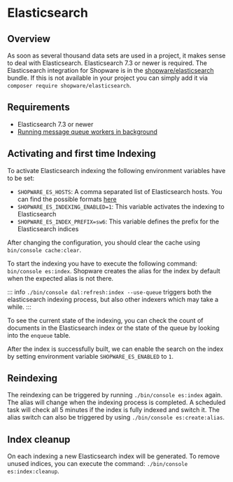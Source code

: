 # Elasticsearch

## Overview

As soon as several thousand data sets are used in a project, it makes sense to deal with Elasticsearch. Elasticsearch 7.3 or newer is required. The Elasticsearch integration for Shopware is in the [shopware/elasticsearch](https://github.com/shopware/elasticsearch) bundle. If this is not available in your project you can simply add it via `composer require shopware/elasticsearch`.

## Requirements

* Elasticsearch 7.3 or newer
* [Running message queue workers in background](message-queue.md)

## Activating and first time Indexing

To activate Elasticsearch indexing the following environment variables have to be set:

* `SHOPWARE_ES_HOSTS`: A comma separated list of Elasticsearch hosts. You can find the possible formats [here](https://www.elastic.co/guide/en/elasticsearch/client/php-api/current/host-config.html#inline-host-config)
* `SHOPWARE_ES_INDEXING_ENABLED=1`: This variable activates the indexing to Elasticsearch
* `SHOPWARE_ES_INDEX_PREFIX=sw6`: This variable defines the prefix for the Elasticsearch indices

After changing the configuration, you should clear the cache using `bin/console cache:clear`.

To start the indexing you have to execute the following command: `bin/console es:index`. Shopware creates the alias for the index by default when the expected alias is not there.

::: info
`./bin/console dal:refresh:index --use-queue` triggers both the elasticsearch indexing process, but also other indexers which may take a while.
:::

To see the current state of the indexing, you can check the count of documents in the Elasticsearch index or the state of the queue by looking into the `enqueue` table.

After the index is successfully built, we can enable the search on the index by setting environment variable `SHOPWARE_ES_ENABLED` to `1`.

## Reindexing

The reindexing can be triggered by running `./bin/console es:index` again. The alias will change when the indexing process is completed. A scheduled task will check all 5 minutes if the index is fully indexed and switch it. The alias switch can also be triggered by using `./bin/console es:create:alias`.

## Index cleanup

On each indexing a new Elasticsearch index will be generated. To remove unused indices, you can execute the command: `./bin/console es:index:cleanup`.
